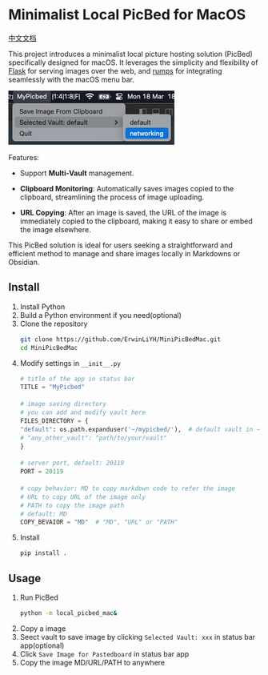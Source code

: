# Minimalist Local PicBed for MacOS

[中文文档](./README.cn.md)

This project introduces a minimalist local picture hosting solution (PicBed) specifically designed for macOS. It leverages the simplicity and flexibility of [Flask](https://flask.palletsprojects.com) for serving images over the web, and [rumps](https://github.com/jaredks/rumps) for integrating seamlessly with the macOS menu bar.

![](./img/Screenshot%202024-03-18%20at%2018.17.18.png)

Features:

- Support **Multi-Vault** management.

- **Clipboard Monitoring**: Automatically saves images copied to the clipboard, streamlining the process of image uploading.

- **URL Copying**: After an image is saved, the URL of the image is immediately copied to the clipboard, making it easy to share or embed the image elsewhere.

This PicBed solution is ideal for users seeking a straightforward and efficient method to manage and share images locally in Markdowns or Obsidian.

## Install

1. Install Python
2. Build a Python environment if you need(optional)
3. Clone the repository
    ```bash
    git clone https://github.com/ErwinLiYH/MiniPicBedMac.git
    cd MiniPicBedMac
    ```
3. Modify settings in `__init__.py`
    ```python
    # title of the app in status bar
    TITLE = "MyPicbed"

    # image saving directory
    # you can add and modify vault here
    FILES_DIRECTORY = {
    "default": os.path.expanduser('~/mypicbed/'),  # default vault in ~/mypicbed/
    # "any_other_vault": "path/to/your/vault"
    }
    
    # server port, default: 20119
    PORT = 20119

    # copy behavior: MD to copy markdown code to refer the image
    # URL to copy URL of the image only
    # PATH to copy the image path
    # default: MD
    COPY_BEVAIOR = "MD"  # "MD", "URL" or "PATH"
    ```
4. Install
    ```bash
    pip install .
    ```


## Usage

1. Run PicBed
    ```bash
    python -m local_picbed_mac&
    ```
2. Copy a image
3. Seect vault to save image by clicking `Selected Vault: xxx` in status bar app(optional)
4. Click `Save Image for Pastedboard` in status bar app
5. Copy the image MD/URL/PATH to anywhere